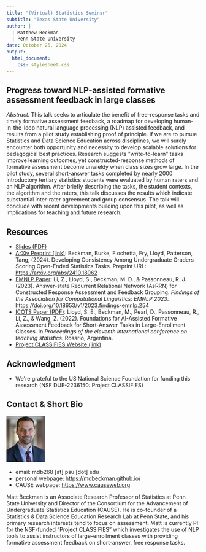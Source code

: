 ```yaml
---
title: "(Virtual) Statistics Seminar"
subtitle: "Texas State University"
author: |
  | Matthew Beckman
  | Penn State University
date: October 25, 2024
output: 
  html_document: 
    css: stylesheet.css
---
```


## Progress toward NLP-assisted formative assessment feedback in large classes

*Abstract.* This talk seeks to articulate the benefit of free-response tasks and timely formative assessment feedback, a roadmap for developing human-in-the-loop natural language processing (NLP) assisted feedback, and results from a pilot study establishing proof of principle. If we are to pursue Statistics and Data Science Education across disciplines, we will surely encounter both opportunity and necessity to develop scalable solutions for pedagogical best practices. Research suggests "write-to-learn" tasks improve learning outcomes, yet constructed-response methods of formative assessment become unwieldy when class sizes grow large. In the pilot study, several short-answer tasks completed by nearly 2000 introductory tertiary statistics students were evaluated by human raters and an NLP algorithm. After briefly describing the tasks, the student contexts, the algorithm and the raters, this talk discusses the results which indicate substantial inter-rater agreement and group consensus. The talk will conclude with recent developments building upon this pilot, as well as implications for teaching and future research. 
 


## Resources

- [Slides (PDF)](docs/202410-scalable-formative-assessment.pdf)
- [ArXiv Preprint (link)](https://arxiv.org/abs/2410.18062): Beckman, Burke, Fiochetta, Fry, Lloyd, Patterson, Tang, (2024). Developing Consistency Among Undergraduate Graders Scoring Open-Ended Statistics Tasks. Preprint URL: https://arxiv.org/abs/2410.18062
- [EMNLP Paper](docs/EMNLP-Paper.pdf): Li, Z., Lloyd, S., Beckman, M. D., & Passonneau, R. J. (2023). Answer-state Recurrent Relational Network (AsRRN) for Constructed Response Assessment and Feedback Grouping.  *Findings of the Association for Computational Linguistics: EMNLP 2023*. https://doi.org/10.18653/v1/2023.findings-emnlp.254
- [ICOTS Paper (PDF)](docs/ICOTS-Paper.pdf): Lloyd, S. E., Beckman, M., Pearl, D., Passonneau, R., Li, Z., & Wang, Z. (2022). Foundations for AI-Assisted Formative Assessment Feedback for Short-Answer Tasks in Large-Enrollment Classes. In *Proceedings of the eleventh international conference on teaching statistics*. Rosario, Argentina.
- [Project CLASSIFIES Website (link)](https://project-classifies.weebly.com/)

## Acknowledgment 

- We're grateful to the US National Science Foundation for funding this research (NSF DUE-2236150: Project CLASSIFIES)



## Contact & Short Bio

![](directory-beckman-small.jpg)


- email: mdb268 [at] psu [dot] edu  
- personal webpage: <https://mdbeckman.github.io/>  
- CAUSE webpage: <https://www.causeweb.org>

Matt Beckman is an Associate Research Professor of Statistics at Penn State University and Director of the Consortium for the Advancement of Undergraduate Statistics Education (CAUSE).  He is co-founder of a Statistics & Data Science Education Research Lab at Penn State, and his primary research interests tend to focus on assessment. Matt is currently PI for the NSF-funded “Project CLASSIFIES” which investigates the use of NLP tools to assist instructors of large-enrollment classes with providing formative assessment feedback on short-answer, free response tasks.  